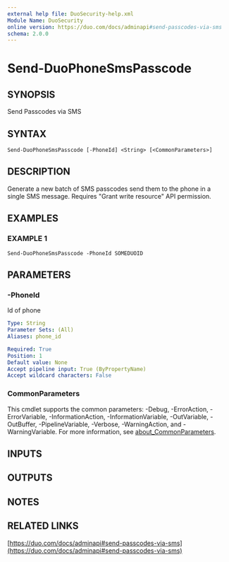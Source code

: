 ```yaml
---
external help file: DuoSecurity-help.xml
Module Name: DuoSecurity
online version: https://duo.com/docs/adminapi#send-passcodes-via-sms
schema: 2.0.0
---
```


# Send-DuoPhoneSmsPasscode

## SYNOPSIS
Send Passcodes via SMS

## SYNTAX

```
Send-DuoPhoneSmsPasscode [-PhoneId] <String> [<CommonParameters>]
```

## DESCRIPTION
Generate a new batch of SMS passcodes send them to the phone in a single SMS message.
Requires "Grant write resource" API permission.

## EXAMPLES

### EXAMPLE 1
```
Send-DuoPhoneSmsPasscode -PhoneId SOMEDUOID
```

## PARAMETERS

### -PhoneId
Id of phone

```yaml
Type: String
Parameter Sets: (All)
Aliases: phone_id

Required: True
Position: 1
Default value: None
Accept pipeline input: True (ByPropertyName)
Accept wildcard characters: False
```

### CommonParameters
This cmdlet supports the common parameters: -Debug, -ErrorAction, -ErrorVariable, -InformationAction, -InformationVariable, -OutVariable, -OutBuffer, -PipelineVariable, -Verbose, -WarningAction, and -WarningVariable. For more information, see [about_CommonParameters](http://go.microsoft.com/fwlink/?LinkID=113216).

## INPUTS

## OUTPUTS

## NOTES

## RELATED LINKS

[https://duo.com/docs/adminapi#send-passcodes-via-sms](https://duo.com/docs/adminapi#send-passcodes-via-sms)

